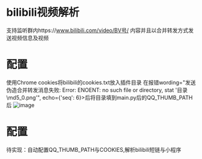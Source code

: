 # bilibili视频解析
支持监听群内https://www.bilibili.com/video/BV号/ 内容并且以合并转发方式发送视频信息及视频

# 配置
使用Chrome cookies将bilibili的cookies.txt放入插件目录
在报错wording="发送伪造合并转发消息失败: Error: ENOENT: no such file or directory, stat '目录\md5_0.png'", echo={'seq': 6}>后将目录填到main.py后的QQ_THUMB_PATH后
 ![image](https://github.com/user-attachments/assets/96cf4964-83a3-4957-a47a-870b5b2b5249)
# 配置
待实现：自动配置QQ_THUMB_PATH与COOKIES,解析bilibili短链与小程序
